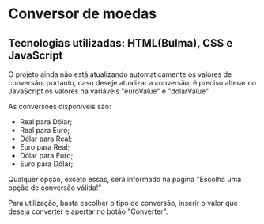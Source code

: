 # Conversor de moedas
## Tecnologias utilizadas: HTML(Bulma), CSS e JavaScript

O projeto ainda não está atualizando automaticamente os valores de conversão, portanto, caso deseje atualizar a conversão, é preciso alterar no JavaScript os valores na variáveis "euroValue" e "dolarValue"

As conversões disponíveis são: 
- Real para Dólar;
- Real para Euro;
- Dólar para Real;
- Euro para Real;
- Dólar para Euro;
- Euro para Dólar;

Qualquer opção, exceto essas, será informado na página "Escolha uma opção de conversão válida!"

Para utilização, basta escolher o tipo de conversão, inserir o valor que deseja converter e apertar no botão "Converter".
